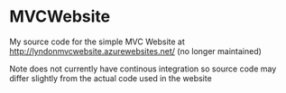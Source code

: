 # MVCWebsite
My source code for the simple MVC Website at http://lyndonmvcwebsite.azurewebsites.net/ (no longer maintained)

Note does not currently have continous integration so source code may differ slightly from the actual code used in the website
